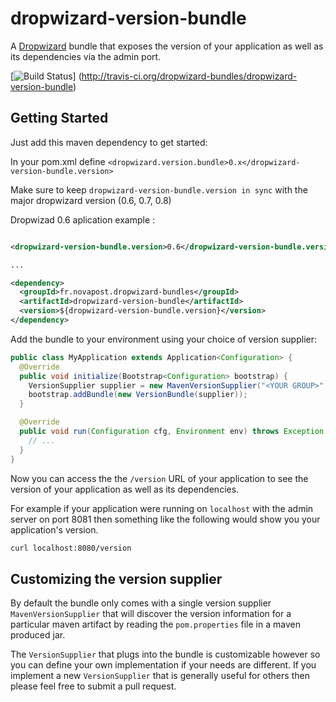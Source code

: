 # dropwizard-version-bundle

A [Dropwizard][dropwizard] bundle that exposes the version of your application as well as its
dependencies via the admin port.

[![Build Status](https://secure.travis-ci.org/dropwizard-bundles/dropwizard-version-bundle.png?branch=master)]
(http://travis-ci.org/dropwizard-bundles/dropwizard-version-bundle)


## Getting Started

Just add this maven dependency to get started:

In your pom.xml define `<dropwizard.version.bundle>0.x</dropwizard-version-bundle.version>`

Make sure to keep `dropwizard-version-bundle.version in sync` with the major dropwizard version (0.6, 0.7, 0.8)

Dropwizad 0.6 aplication example :

```xml

<dropwizard-version-bundle.version>0.6</dropwizard-version-bundle.version>

...

<dependency>
  <groupId>fr.novapost.dropwizard-bundles</groupId>
  <artifactId>dropwizard-version-bundle</artifactId>
  <version>${dropwizard-version-bundle.version}</version>
</dependency>
```


Add the bundle to your environment using your choice of version supplier:

```java
public class MyApplication extends Application<Configuration> {
  @Override
  public void initialize(Bootstrap<Configuration> bootstrap) {
    VersionSupplier supplier = new MavenVersionSupplier("<YOUR GROUP>", "<YOUR ARTIFACT ID>");
    bootstrap.addBundle(new VersionBundle(supplier));
  }

  @Override
  public void run(Configuration cfg, Environment env) throws Exception {
    // ...
  }
}
```

Now you can access the the `/version` URL of your application to see the version
of your application as well as its dependencies.

For example if your application were running on `localhost` with the admin server on port 8081 then
something like the following would show you your application's version.

```bash
curl localhost:8080/version
```

## Customizing the version supplier

By default the bundle only comes with a single version supplier `MavenVersionSupplier` that will
discover the version information for a particular maven artifact by reading the `pom.properties`
file in a maven produced jar.

The `VersionSupplier` that plugs into the bundle is customizable however so you can define your own
implementation if your needs are different.  If you implement a new `VersionSupplier` that is
generally useful for others then please feel free to submit a pull request.


[dropwizard]: http://dropwizard.io
